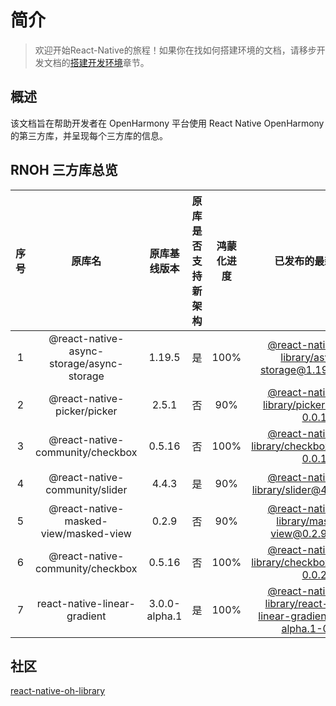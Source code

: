 # 简介

> 欢迎开始React-Native的旅程！如果你在找如何搭建环境的文档，请移步开发文档的[搭建开发环境](https://react-native-oh-library.gitee.io/docs/#/zh-cn/environment)章节。

## 概述

该文档旨在帮助开发者在 OpenHarmony 平台使用 React Native OpenHarmony 的第三方库，并呈现每个三方库的信息。

## RNOH 三方库总览

| 序号 | 原库名 | 原库基线版本 | 原库是否支持新架构 | 鸿蒙化进度 | 已发布的最新版本 | 文档链接
| :----------: | :----------: | :----------: | :----------: | :----------: | :----------: | :----------: |
| 1 | @react-native-async-storage/async-storage | 1.19.5 | 是 | 100% | [@react-native-oh-library/async-storage@1.19.5-0.0.3](https://github.com/react-native-oh-library/async-storage/releases/tag/1.19.5-0.0.3) | [链接](zh-cn/async-storage.md) |
| 2 | @react-native-picker/picker | 2.5.1 | 否 | 90% | [@react-native-oh-library/picker@2.5.1-0.0.1](https://github.com/react-native-oh-library/picker/releases/tag/2.5.1-0.0.1) | [链接](zh-cn/picker.md) |
| 3 | @react-native-community/checkbox | 0.5.16 | 否 | 100% | [@react-native-oh-library/checkbox@0.5.16-0.0.1](https://github.com/react-native-oh-library/react-native-checkbox/releases/tag/0.5.16-0.0.1) | [链接](zh-cn/react-native-checkbox.md) |
| 4 | @react-native-community/slider | 4.4.3 | 是 | 90% | [@react-native-oh-library/slider@4.4.3-0.1.1](https://github.com/react-native-oh-library/react-native-slider/releases/tag/4.4.3-0.1.1) | [链接](zh-cn/react-native-slider.md) |
| 5 | @react-native-masked-view/masked-view | 0.2.9 | 否 | 90% | [@react-native-oh-library/masked-view@0.2.9-0.0.1](https://github.com/react-native-oh-library/masked-view/releases/tag/0.2.9-0.0.1) | [链接](zh-cn/react-native-masked-view.md) |
| 6 | @react-native-community/checkbox | 0.5.16 | 否 | 100% | [@react-native-oh-library/checkbox@0.5.16-0.0.2](https://github.com/react-native-oh-library/react-native-checkbox/releases/tag/0.5.16-0.0.2) | [链接](zh-cn/react-native-checkbox.md) |
| 7 | react-native-linear-gradient | 3.0.0-alpha.1 | 是 | 100% | [@react-native-oh-library/react-native-linear-gradient@3.0.0-alpha.1-0.2.4](https://github.com/react-native-oh-library/react-native-linear-gradient/releases/tag/3.0.0-alpha.1-0.2.4) | [链接](zh-cn/react-native-linear-gradient.md) |
## 社区

[react-native-oh-library](https://github.com/react-native-oh-library)